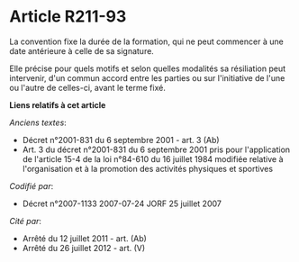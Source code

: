# Article R211-93

La convention fixe la durée de la formation, qui ne peut commencer à une date antérieure à celle de sa signature.

Elle précise pour quels motifs et selon quelles modalités sa résiliation peut intervenir, d'un commun accord entre les
parties ou sur l'initiative de l'une ou l'autre de celles-ci, avant le terme fixé.

**Liens relatifs à cet article**

_Anciens textes_:

  - Décret n°2001-831 du 6 septembre 2001 - art. 3 (Ab)
  - Art. 3 du décret n°2001-831 du 6 septembre 2001 pris pour l'application de l'article 15-4 de la loi n°84-610 du 16 juillet 1984 modifiée relative à l'organisation et à la promotion des activités physiques et sportives

_Codifié par_:

  - Décret n°2007-1133 2007-07-24 JORF 25 juillet 2007

_Cité par_:

  - Arrêté du 12 juillet 2011 - art. (Ab)
  - Arrêté du 26 juillet 2012 - art. (V)
